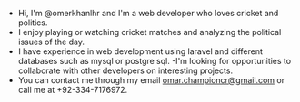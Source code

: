 - Hi, I'm @omerkhanlhr and I'm a web developer who loves cricket and politics. 
- I enjoy playing or watching cricket matches and analyzing the political issues of the day. 
- I have experience in web development using laravel and different databases such as mysql or postgre sql. 
-I'm looking for opportunities to collaborate with other developers on interesting projects. 
- You can contact me through my email omar.championcr@gmail.com or call me at +92-334-7176972.

<!---
omerkhanlhr/omerkhanlhr is a ✨ special ✨ repository because its `README.md` (this file) appears on your GitHub profile.
You can click the Preview link to take a look at your changes.
--->
